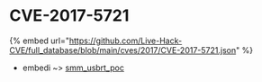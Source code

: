 # CVE-2017-5721
{% embed url="https://github.com/Live-Hack-CVE/full_database/blob/main/cves/2017/CVE-2017-5721.json" %}

* embedi ~> [smm_usbrt_poc](https://www.alice-snow.ru/2017/database/cve-2017-5721/smm_usbrt_poc-embedi)